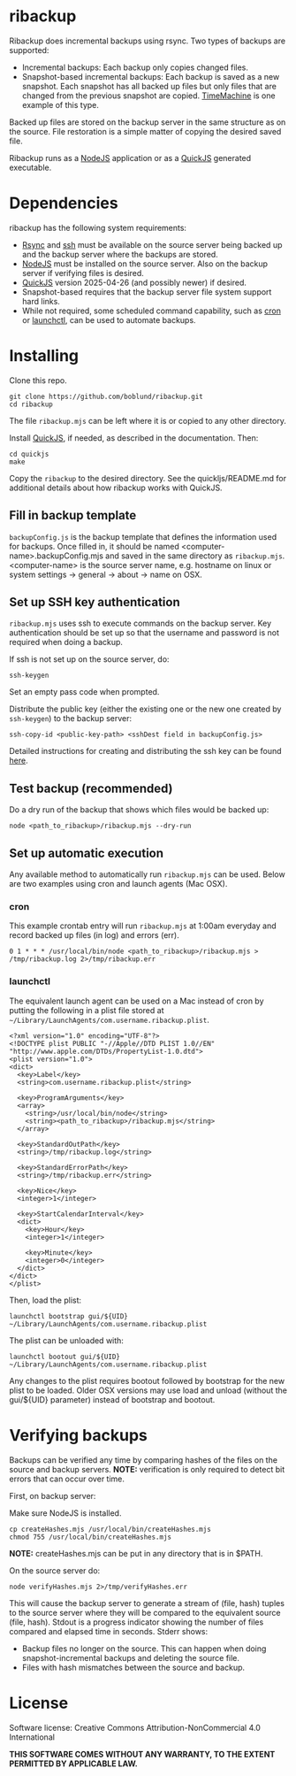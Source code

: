 # ribackup

Ribackup does incremental backups using rsync. Two types of backups are supported:
- Incremental backups: Each backup only copies changed files.
- Snapshot-based incremental backups: Each backup is saved as a new snapshot. Each snapshot has all backed up files but only files that are changed from the previous snapshot are copied. [TimeMachine](https://support.apple.com/en-us/104984) is one example of this type.

Backed up files are stored on the backup server in the same structure as on the source. File restoration is a simple matter of copying the desired saved file.

Ribackup runs as a [NodeJS](www.nodejs.org) application or as a [QuickJS](https://bellard.org/quickjs/) generated executable.

# Dependencies

ribackup has the following system requirements:
- [Rsync](https://rsync.samba.org/) and [ssh](https://www.ssh.com/academy/ssh/) must be available on the source server being backed up and the backup server where the backups are stored.
- [NodeJS](https://nodejs.org) must be installed on the source server. Also on the backup server if verifying files is desired.
- [QuickJS](https://bellard.org/quickjs/) version 2025-04-26 (and possibly newer) if desired.
- Snapshot-based requires that the backup server file system support hard links.
- While not required, some scheduled command capability, such as [cron](https://en.wikipedia.org/wiki/Cron) or [launchctl](https://ss64.com/mac/launchctl.html), can be used to automate backups.

# Installing
Clone this repo.
```
git clone https://github.com/boblund/ribackup.git
cd ribackup
```
The file ```ribackup.mjs``` can be left where it is or copied to any other directory.

Install [QuickJS](https://bellard.org/quickjs/), if needed, as described in the documentation. Then:
```
cd quickjs
make
```
Copy the ```ribackup``` to the desired directory. See the quickljs/README.md for additional details about how ribackup works with QuickJS.
## Fill in backup template
```backupConfig.js``` is the backup template that defines the information used for backups. Once filled in, it should be named \<computer-name\>.backupConfig.mjs and saved in the same directory as ```ribackup.mjs```. \<computer-name\> is the source server name, e.g. hostname on linux or system settings -> general -> about -> name on OSX.

## Set up SSH key authentication
```ribackup.mjs``` uses ssh to execute commands on the backup server. Key authentication should be set up so that the username and password is not required when doing a backup.

If ssh is not set up on the source server, do:

```
ssh-keygen
```

Set an empty pass code when prompted.

Distribute the public key (either the existing one or the new one created by ```ssh-keygen```) to the backup server:

```
ssh-copy-id <public-key-path> <sshDest field in backupConfig.js>
```

Detailed instructions for creating and distributing the ssh key can be found [here](https://www.ssh.com/academy/ssh/copy-id).

## Test backup (recommended)
Do a dry run of the backup that shows which files would be backed up:
```
node <path_to_ribackup>/ribackup.mjs --dry-run
```
## Set up automatic execution
Any available method to automatically run ```ribackup.mjs``` can be used. Below are two examples using cron and launch agents (Mac OSX).
### cron
This example crontab entry will run ```ribackup.mjs``` at 1:00am everyday and record backed up files (in log) and errors (err).
```
0 1 * * * /usr/local/bin/node <path_to_ribackup>/ribackup.mjs > /tmp/ribackup.log 2>/tmp/ribackup.err
```
### launchctl
The equivalent launch agent can be used on a Mac instead of cron by putting the following in a plist file stored at ```~/Library/LaunchAgents/com.username.ribackup.plist```.
```
<?xml version="1.0" encoding="UTF-8"?>
<!DOCTYPE plist PUBLIC "-//Apple//DTD PLIST 1.0//EN" "http://www.apple.com/DTDs/PropertyList-1.0.dtd">
<plist version="1.0">
<dict>
  <key>Label</key>
  <string>com.username.ribackup.plist</string>

  <key>ProgramArguments</key>
  <array>
    <string>/usr/local/bin/node</string>
    <string><path_to_ribackup>/ribackup.mjs</string>
  </array>

  <key>StandardOutPath</key>
  <string>/tmp/ribackup.log</string>

  <key>StandardErrorPath</key>
  <string>/tmp/ribackup.err</string>

  <key>Nice</key>
  <integer>1</integer>

  <key>StartCalendarInterval</key>
  <dict>
    <key>Hour</key>
    <integer>1</integer>

    <key>Minute</key>
    <integer>0</integer>
  </dict>
</dict>
</plist>
```
Then, load the plist:
```
launchctl bootstrap gui/${UID} ~/Library/LaunchAgents/com.username.ribackup.plist
```
The plist can be unloaded with:
```
launchctl bootout gui/${UID} ~/Library/LaunchAgents/com.username.ribackup.plist
```
Any changes to the plist requires bootout followed by bootstrap for the new plist to be loaded. Older OSX versions may use load and unload (without the gui/${UID} parameter) instead of bootstrap and bootout.
# Verifying backups
Backups can be verified any time by comparing hashes of the files on the source and backup servers. **NOTE:** verification is only required to detect bit errors that can occur over time.

First, on backup server:

Make sure NodeJS is installed.

```
cp createHashes.mjs /usr/local/bin/createHashes.mjs
chmod 755 /usr/local/bin/createHashes.mjs
```
**NOTE:** createHashes.mjs can be put in any directory that is in $PATH.

On the source server do:
```
node verifyHashes.mjs 2>/tmp/verifyHashes.err
```
This will cause the backup server to generate a stream of (file, hash) tuples to the source server where they will be compared to the equivalent source (file, hash). Stdout is a progress indicator showing the number of files compared and elapsed time in seconds. Stderr shows:
- Backup files no longer on the source. This can happen when doing snapshot-incremental backups and deleting the source file.
- Files with hash mismatches between the source and backup.
# License

Software license: Creative Commons Attribution-NonCommercial 4.0 International

**THIS SOFTWARE COMES WITHOUT ANY WARRANTY, TO THE EXTENT PERMITTED BY APPLICABLE LAW.**

